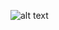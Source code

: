 ![alt text](https://raw.githubusercontent.com/Benjamin-Loison/BASIC-calculator-algorithms/master/Casio/BASKET/BASKET.jpg)
